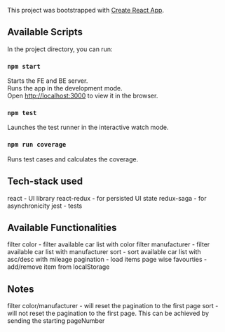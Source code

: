 This project was bootstrapped with [Create React App](https://github.com/facebook/create-react-app).

## Available Scripts

In the project directory, you can run:

### `npm start`
Starts the FE and BE server.<br>
Runs the app in the development mode.<br>
Open [http://localhost:3000](http://localhost:3000) to view it in the browser.

### `npm test`
Launches the test runner in the interactive watch mode.<br>

### `npm run coverage`
Runs test cases and calculates the coverage.<br>


## Tech-stack used
react - UI library
react-redux - for persisted UI state
redux-saga - for asynchronicity 
jest - tests

## Available Functionalities
filter color - filter available car list with color
filter manufacturer - filter available car list with manufacturer
sort - sort available car list with asc/desc with mileage
pagination - load items page wise
favourties - add/remove item from localStorage

## Notes
filter color/manufacturer - will reset the pagination to the first page
sort - will not reset the pagination to the first page. This can be achieved by sending the starting pageNumber